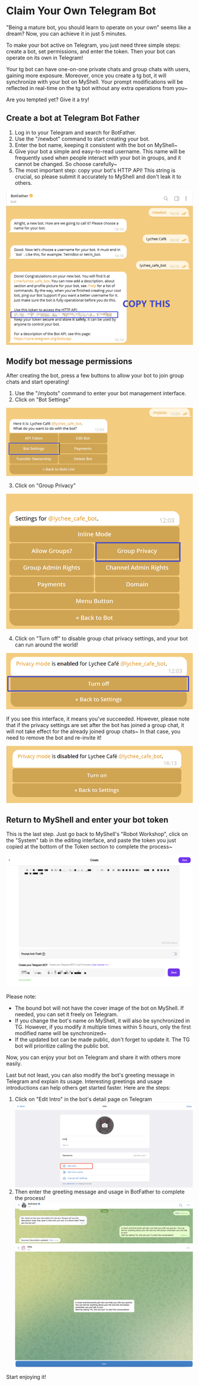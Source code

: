 # Claim Your Own Telegram Bot

"Being a mature bot, you should learn to operate on your own" seems like a dream? Now, you can achieve it in just 5 minutes.

To make your bot active on Telegram, you just need three simple steps: create a bot, set permissions, and enter the token. Then your bot can operate on its own in Telegram!

Your tg bot can have one-on-one private chats and group chats with users, gaining more exposure. Moreover, once you create a tg bot, it will synchronize with your bot on MyShell. Your prompt modifications will be reflected in real-time on the tg bot without any extra operations from you~

Are you tempted yet? Give it a try!

## Create a bot at Telegram Bot Father

1. Log in to your Telegram and search for BotFather.
2. Use the "/newbot" command to start creating your bot.
3. Enter the bot name, keeping it consistent with the bot on MyShell~
4. Give your bot a simple and easy-to-read username. This name will be frequently used when people interact with your bot in groups, and it cannot be changed. So choose carefully~
5. The most important step: copy your bot's HTTP API! This string is crucial, so please submit it accurately to MyShell and don't leak it to others.

![](<../.gitbook/assets/image (4) (1).png>)

## Modify bot message permissions

After creating the bot, press a few buttons to allow your bot to join group chats and start operating!

1. Use the "/mybots" command to enter your bot management interface.
2. Click on "Bot Settings"

![](../.gitbook/assets/image.png)

3. Click on "Group Privacy"

![](<../.gitbook/assets/image (3) (1).png>)

4. Click on "Turn off" to disable group chat privacy settings, and your bot can run around the world!

![](<../.gitbook/assets/image (2) (1).png>)

If you see this interface, it means you've succeeded. However, please note that if the privacy settings are set after the bot has joined a group chat, it will not take effect for the already joined group chats~ In that case, you need to remove the bot and re-invite it!

![](<../.gitbook/assets/image (1) (1).png>)

## Return to MyShell and enter your bot token

This is the last step. Just go back to MyShell's "Robot Workshop", click on the "System" tab in the editing interface, and paste the token you just copied at the bottom of the Token section to complete the process~

![](<../.gitbook/assets/image (5).png>)

Please note:

* The bound bot will not have the cover image of the bot on MyShell. If needed, you can set it freely on Telegram.
* If you change the bot's name on MyShell, it will also be synchronized in TG. However, if you modify it multiple times within 5 hours, only the first modified name will be synchronized~
* If the updated bot can be made public, don't forget to update it. The TG bot will prioritize calling the public bot.

Now, you can enjoy your bot on Telegram and share it with others more easily.

Last but not least, you can also modify the bot's greeting message in Telegram and explain its usage. Interesting greetings and usage introductions can help others get started faster. Here are the steps:

1. Click on "Edit Intro" in the bot's detail page on Telegram\
   ![](<../.gitbook/assets/image (2).png>)
2. Then enter the greeting message and usage in BotFather to complete the process!\
   ![](<../.gitbook/assets/image (3) (2).png>)\
   ![](<../.gitbook/assets/image (1) (2).png>)

Start enjoying it!